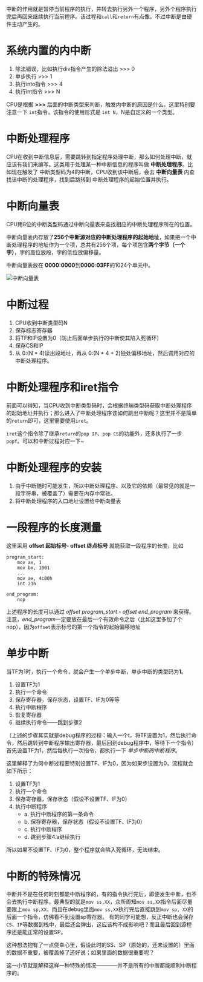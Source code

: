 中断的作用就是暂停当前程序的执行，并转去执行另外一个程序，另外个程序执行完后再回来继续执行当前程序。该过程和`call`和`return`有点像，不过中断是由硬件主动产生的。

# 系统内置的内中断
1. 除法错误，比如执行div指令产生的除法溢出 >>> 0
2. 单步执行 >>> 1
3. 执行into指令 >>> 4
4. 执行int指令 >>> N

CPU是根据 **>>>** 后面的中断类型来判断，触发内中断的原因是什么。这里特别要注意一下 `int`指令，该指令的使用形式是 `int N`，N是自定义的一个类型。

# 中断处理程序
CPU在收到中断信息后，需要跳转到指定程序处理中断，那么如何处理中断，就应该有我们来编写。这类用于处理某一种中断信息的程序叫做 **中断处理程序**。比如现在触发了 中断类型码为4的中断，CPU收到该中断后，会去 **中断向量表** 内查找该中断的处理程序，找到后跳转到 中断处理程序的起始位置并执行。

# 中断向量表
CPU用8位的中断类型码通过中断向量表来查找相应的中断处理程序所在的位置。

中断向量表内存放了**256个中断源对应的中断处理程序的起始地址**，如果把一个中断处理程序的地址作为一个项，总共有256个项，每个项包含**两个字节（一个字）**，字的高位放段，字的低位放偏移量。

中断向量表放在 **0000:0000**到**0000:03FF**的1024个单元中。

![中断向量表](https://blog-1252749790.cos.ap-shanghai.myqcloud.com/assemble/zhishidian12.1.png)

# 中断过程

1. CPU收到中断类型码N
2. 保存标志寄存器
3. 将TF和IF设置为0（防止后面单步执行的中断使其陷入死循环）
4. 保存CS和IP
5. 从 0:(N * 4)读出段地址，再从 0:(N * 4 + 2)独处偏移地址，然后调用对应的中断处理程序。

# 中断处理程序和iret指令
前面可以得知，当CPU收到中断类型码时，会根据终端类型码获取中断处理程序的起始地址并执行；那么进入了中断处理程序该如何跳出中断呢？这里并不是简单的`return`即可，这里需要使用`iret`。

`iret`这个指令除了继承`return`的`pop IP`、`pop CS`的功能外，还多执行了一步`popf`。可以和中断过程对应一下~

# 中断处理程序的安装
1. 由于中断随时可能发生，所以中断处理程序、以及它的依赖（最常见的就是一段字符串，被覆盖了）需要在内存中常驻。
2. 将中断处理程序的入口地址设置给中断向量表

# 一段程序的长度测量
这里采用 **offset 起始标号- offset 终点标号** 就能获取一段程序的长度，比如

```assemble
program_start:
    mov ax, 1
    mov bx, 1001
    ...
    mov ax, 4c00h
    int 21h

end_program:
    nop
```

上述程序的长度可以通过 *offset program_start - offset end_program* 来获得。注意，*end_program*一定要放在最后一个有效命令之后（比如这里多加了个nop），因为`offset`表示标号的第一个指令的起始偏移地址

# 单步中断
当TF为1时，执行一个命令，就会产生一个单步中断，单步中断的类型码为**1**。

1. 设置TF为1
2. 执行一个命令
3. 保存寄存器，保存状态，设置TF、IF为0等等
4. 执行中断程序
5. 恢复寄存器
6. 继续执行命令——跳到步骤2

（上述的步骤其实就是debug程序的过程：输入一个t，将TF设置为1，然后执行命令，然后跳转到中断程序输出寄存器，最后回到debug程序中，等待下一个指令）首先设置TF为1，然后每执行一次指令，都执行一下 *单步中断的中断程序*。

这里解释了为何中断过程要特别设置TF、IF为0，因为如果步设置为0，流程就会如下所示：
1. 设置TF为1
2. 执行一个命令
3. 保存寄存器，保存状态（假设不设置TF、IF为0）
4. 执行中断程序
    - a. 执行中断程序的第一条命令
    - b. 保存寄存器，保存状态（假设不设置TF、IF为0）
    - c. 执行中断程序
    - d. 跳到步骤4.a继续执行

所以如果不设置TF、IF为0，整个程序就会陷入死循环，无法结束。

# 中断的特殊情况
中断并不是在任何时刻都能中断程序的，有的指令执行完后，即便发生中断，也不会去执行中断程序。最典型的就是`mov ss,XX`，众所周知`mov ss,XX`指令后面尽量要跟上`mov sp,XX`，而且在debug里面`mov ss,XX`执行完后直接跳到`mov sp, XX`的后面一个指令，仿佛看不到设置sp寄存器。
有的同学可能想，反正中断也会保存`CS`、`IP`等数据到栈中，最后还会弹出，这应该构不成影响吧？而且最后回到源程序还是能正常的设置SP。

这种想法抱有了一点侥幸心里，假设此时的SS、SP（原始的，还未设置的）里面的数据不重要，被覆盖掉了还好说；如果里面的数据很重要呢？

这一小节就是解释这样一种特殊的情况————并不是所有的中断都能顺利中断程序的。
